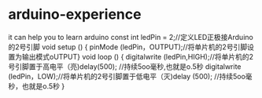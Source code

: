 # arduino-experience
it can help you to learn arduino 
const int ledPin = 2;//定义LED正极接Arduino的2号引脚
void setup () {
pinMode (ledPin，OUTPUT);//将单片机的2号引脚设置为输出模式oUTPUT}
void loop () {
digitalwrite (ledPin,HIGH);//将单片机的2号引脚置于高电平（亮)delay(500); //持续5oo毫秒,也就是o.5秒
digitalwrite (ledPin，LOW);//将单片机的2号引脚置于低电平（灭)delay (500); //持续5oo毫秒，也就是o.5秒
}
